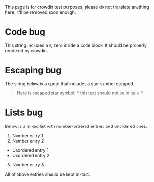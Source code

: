 This page is for crowdin test purposes, please do not translate anything here, it'll be removed soon enough.

# Code bug

This string includes a `0`, zero inside a code block. It should be properly rendered by crowdin.

# Escaping bug

The string below is a quote that includes a star symbol escaped.

> Here is escaped star symbol: \* this text should not be in italic \*

# Lists bug

Below is a mixed list with number-ordered entries and unordered ones.

1. Number entry 1
2. Number entry 2
* Unordered entry 1
* Unordered entry 2
3. Number entry 3

All of above entries should be kept in-tact.